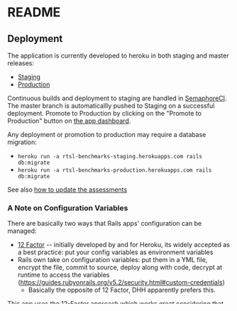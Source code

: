# README

## Deployment

The application is currently developed to heroku in both staging and master releases:

- [Staging](https://rtsl-benchmarks-staging.herokuapps.com/)
- [Production](https://rtsl-benchmarks-production.herokuapps.com/)

Continuous builds and deployment to staging are handled in [SemaphoreCI](https://semaphoreci.com/resolvetosavelives/benchmarks). The master branch is automaticallly pushed to Staging on a successful deployment. Promote to Production by clicking on the "Promote to Production" button on [the app dashboard](https://dashboard.heroku.com/pipelines/a8edf761-58ea-4ff2-96fc-f2abc8c08097).

Any deployment or promotion to production may require a database migration:

- `heroku run -a rtsl-benchmarks-staging.herokuapps.com rails db:migrate`
- `heroku run -a rtsl-benchmarks-production.herokuapps.com rails db:migrate`

See also [how to update the assessments](#seed-data)

### A Note on Configuration Variables

There are basically two ways that Rails apps' configuration can be managed:

- [12 Factor](12factor.net) -- initially developed by and for Heroku, its widely accepted as a best practice: put your config variables as environment variables
- Rails own take on configuration variables: put them in a YML file, encrypt the file, commit to source, deploy along with code, decrypt at runtime to access the variables (https://guides.rubyonrails.org/v5.2/security.html#custom-credentials)
  - Basically the opposite of 12 Factor, DHH apparently prefers this.

This app uses the 12-Factor approach which works great considering that we currently run on Heroku.

At the time of this writing, this repo does contain a file `config/credentials.yml.enc` which contains the default contents generated by Rails. We could probably remove it and it would have no effect. There is a `master.key` that accompanies this encrypted file, which the previous developers can provide, since it should NOT be committed to the repo.

### Configuration Variables

The configuration variables this app depends on, NOT inclusive of RAILS_ENV/RACK_ENV and other configuration variables that Heroku adds:

- `BENCHMARKS_HOST`
- `PAPERTRAIL_API_TOKEN`
- `SENDGRID_API_KEY`
- `SENDGRID_PASSWORD`
- `SENDGRID_USERNAME`
- `SENTRY_DSN`
- `SKYLIGHT_AUTHENTICATION`
- `SECRET_KEY_BASE`

## Development

For development, we only used the master branch and feature branches.

The master branch is constantly deployed to staging. All work done on a feature branch is merged directly into the master branch after a pull request and code review.

Locally, development requires only a working Postgres database and Ruby 2.6.3. We provide a docker-compose file that will launch the database in a docker container. Set up to develop with the following commands:

```
docker-compose up -d db
bundle install
yarn install
rails db:create
rails db:migrate
rails db:seed
rails server -b 0.0.0.0
```

Optionally, you may run the webpacker asset compilation process in a separate tab/process which is nice
because it compiles much faster than the ruby app server process does, and also because it watches the files
and triggers re-compile upon save.

```
./bin/webpack-dev-server
```

The application should now be available [on localhost](https://localhost:3000/)

## Fixtures

TODO: This needs updated, much of it no longer applies.

The application uses four data fixtures. Those fixtures are all considered part of the code, and updating the fixtures requires a new deployment of the application.

- app/fixtures/assessments.json -- this describes the structure of the assessments. It contains all of the technical areas and their associated indicators, and provides the sort order of the technical areas.

  A technical area ID takes the form <assessment*type>\_ta*<technical_area_id>.

  An indicator takes the form <assessment*type>\_ind*<technical_area_id> ("jee2_ind_p33", "spar_2018_ind_c62").

- app/fixtures/benchmarks.json -- this contains all of the capacities, benchmarks, actions, and action type codes. Most of the IDs are simple strings with no particular structure, though they do happen to be numbers at this time and are presented in numberically sorted order.

  benchmarks.json is no longer accessed directly, but is accessed now via the BenchmarksFixture class.

- app/fixtures/crosswalk.json -- this maps an assessment indicator ("jee2_ind_p33", "spar_2018_ind_c62") to a benchmark indicator ID ("14.3", "10.1"). In some cases, the indicator maps to two separate benchmarks, and so it will be used in setting the goal for two different benchmarks.

- app/fixtures/data_dictionary.json -- this is a simple dictionary that maps from various identifiers to corresponding strings. This fixture is slowly being phased out.

Fixtures are generated from spreadsheets in `/data/` with the command `rails gen_fixtures`. This command should bu run on a development machine and the resulting .json files should be commited to the repository.

## Seed Data

Assessments can be updated fairly frequently, so we decided to seed them into the database. We process spreadsheets released from the WHO to populate the database.

- `heroku run -a rtsl-benchmarks-staging.herokuapps.com rails db:seed`
- `heroku run -a rtsl-benchmarks-production.herokuapps.com rails db:seed`

These commands are safe to re-run. The command will generate a bunch of records that combine the assessment type and the country name. A new record that has an assessment type and country name combination will replace records with the same values in the database.

The spreadsheets are located in `/db/seed-data/`. Updated spreadsheets need to follow the same format.

For the JEE 1.0 and 2.0 scores, there must be:

- A spreadsheet named "Sheet4 (JEE 1.0 Indicators)"
- A spreadsheet named "Sheet5 (JEE 2.0 Indicators)"

Each sheet must follow this form:

- Column A: "country"
- Column B: ignored
- Column C: "status"
- Column D - Column AY: technical area identifiers

If Column C has any value other than "Completed", the entire line will be ignored.

for the SPAR scores, there must a single spreadsheet with these columns:

- Column B: "country"
- Columns C - Z: technical area identifiers

## TODOs

- update docs/object_diagram.png with the current object relationships
- update this README with the latest, and remove cruft
